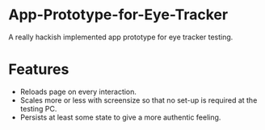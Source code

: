 # App-Prototype-for-Eye-Tracker
A really hackish implemented app prototype for eye tracker testing.

# Features
- Reloads page on every interaction.
- Scales more or less with screensize so that no set-up is required at the testing PC.
- Persists at least some state to give a more authentic feeling.

